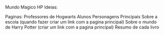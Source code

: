 Mundo Magico HP
Ideias:

Paginas:
    Professores de Hogwarts
    Alunos 
    Personagens Principais 
    Sobre a escola (quando fazer criar um link com a pagina principal)
    Sobre o mundo de Harry Potter (criar um link com a pagina principal)
    Resumo de cada livro 
